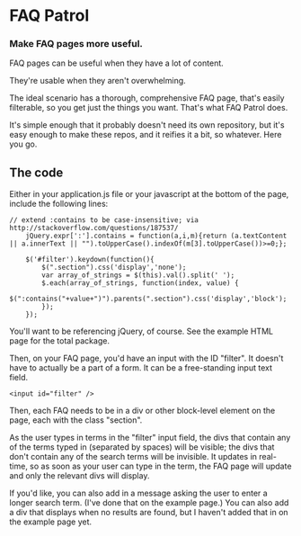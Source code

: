 # FAQ Patrol

### Make FAQ pages more useful.

FAQ pages can be useful when they have a lot of content.

They're usable when they aren't overwhelming.

The ideal scenario has a thorough, comprehensive FAQ page, that's easily filterable, so you get just the things you want. That's what FAQ Patrol does.

It's simple enough that it probably doesn't need its own repository, but it's easy enough to make these repos, and it reifies it a bit, so whatever. Here you go.

## The code

Either in your application.js file or your javascript at the bottom of the page, include the following lines:

    // extend :contains to be case-insensitive; via http://stackoverflow.com/questions/187537/
		jQuery.expr[':'].contains = function(a,i,m){return (a.textContent || a.innerText || "").toUpperCase().indexOf(m[3].toUpperCase())>=0;};

		$('#filter').keydown(function(){
			$(".section").css('display','none');
			var array_of_strings = $(this).val().split(' ');
			$.each(array_of_strings, function(index, value) { 
			  $(":contains("+value+")").parents(".section").css('display','block');
			});
		});

You'll want to be referencing jQuery, of course. See the example HTML page for the total package.

Then, on your FAQ page, you'd have an input with the ID "filter". It doesn't have to actually be a part of a form. It can be a free-standing input text field.

    <input id="filter" />

Then, each FAQ needs to be in a div or other block-level element on the page, each with the class "section".

As the user types in terms in the "filter" input field, the divs that contain any of the terms typed in (separated by spaces) will be visible; the divs that don't contain any of the search terms will be invisible. It updates in real-time, so as soon as your user can type in the term, the FAQ page will update and only the relevant divs will display.

If you'd like, you can also add in a message asking the user to enter a longer search term. (I've done that on the example page.) You can also add a div that displays when no results are found, but I haven't added that in on the example page yet.